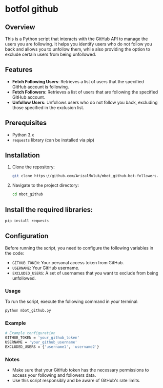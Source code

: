 # botfol github

## Overview
This is a Python script that interacts with the GitHub API to manage the users you are following. It helps you identify users who do not follow you back and allows you to unfollow them, while also providing the option to exclude certain users from being unfollowed.

## Features
- **Fetch Following Users**: Retrieves a list of users that the specified GitHub account is following.
- **Fetch Followers**: Retrieves a list of users that are following the specified GitHub account.
- **Unfollow Users**: Unfollows users who do not follow you back, excluding those specified in the exclusion list.

## Prerequisites
- Python 3.x
- `requests` library (can be installed via pip)

## Installation
1. Clone the repository:
   ```bash
   git clone https://github.com/ArizalMuluk/mbot_github-bot-followers.git
   ```
2. Navigate to the project directory:
   ```bash
   cd mbot_github
   ```

## Install the required libraries:
```bash
pip install requests
```
## Configuration
Before running the script, you need to configure the following variables in the code:
- `GITHUB_TOKEN`: Your personal access token from GitHub.
- `USERNAME`: Your GitHub username.
- `EXCLUDED_USERS`: A set of usernames that you want to exclude from being unfollowed.

### Usage
To run the script, execute the following command in your terminal:
```bash
python mbot_github.py
```
### Example
```bash
# Example configuration
GITHUB_TOKEN = 'your_github_token'
USERNAME = 'your_github_username'
EXCLUDED_USERS = {'username1', 'username2'}
```
### Notes
- Make sure that your GitHub token has the necessary permissions to access your following and followers data.
- Use this script responsibly and be aware of GitHub's rate limits.
